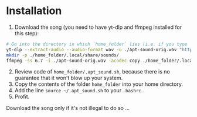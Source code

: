 # Installation

1. Download the song (you need to have yt-dlp and ffmpeg installed for this step):
```bash
# Go into the directory in which `home_folder` lies (i.e. if you type `ls` this README.md and `home_folder` show up
yt-dlp --extract-audio --audio-format wav -o ./apt-sound-orig.wav "https://www.youtube.com/watch?v=wFeEbjLJDmI"
mkdir -p ./home_folder/.local/share/sounds/
ffmpeg -ss 6.7 -i ./apt-sound-orig.wav -acodec copy ./home_folder/.local/share/sounds/apt-sound.wav
```
2. Review code of `home_folder/.apt_sound.sh`, because there is no guarantee that it won't blow up your system.
3. Copy the contents of the folder `home_folder` into your home directory.
4. Add the line `source ~/.apt_sound.sh` to your `.bashrc`.
5. Profit.


Download the song only if it's not illegal to do so ...
